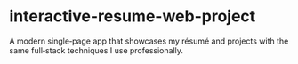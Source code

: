 # interactive-resume-web-project
 A modern single‑page app that showcases my résumé and projects with the same full‑stack techniques I use professionally.

